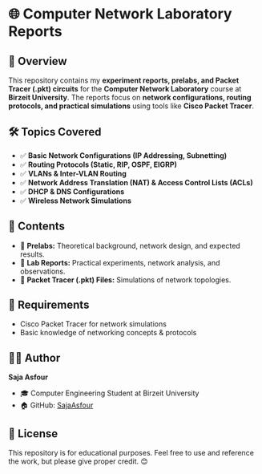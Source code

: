 # 🌐 Computer Network Laboratory Reports

## 📌 Overview
This repository contains my **experiment reports, prelabs, and Packet Tracer (.pkt) circuits** for the **Computer Network Laboratory** course at **Birzeit University**. The reports focus on **network configurations, routing protocols, and practical simulations** using tools like **Cisco Packet Tracer**.

## 🛠 Topics Covered
- ✅ **Basic Network Configurations (IP Addressing, Subnetting)**
- ✅ **Routing Protocols (Static, RIP, OSPF, EIGRP)**
- ✅ **VLANs & Inter-VLAN Routing**
- ✅ **Network Address Translation (NAT) & Access Control Lists (ACLs)**
- ✅ **DHCP & DNS Configurations**
- ✅ **Wireless Network Simulations**

## 📂 Contents
- 📜 **Prelabs:** Theoretical background, network design, and expected results.
- 📝 **Lab Reports:** Practical experiments, network analysis, and observations.
- 💾 **Packet Tracer (.pkt) Files:** Simulations of network topologies.

## 📌 Requirements
- Cisco Packet Tracer for network simulations
- Basic knowledge of networking concepts & protocols

## 👩‍💻 Author
**Saja Asfour**
- 🎓 Computer Engineering Student at Birzeit University
- 🏠 GitHub: [SajaAsfour](https://github.com/SajaAsfour)

## 📜 License
This repository is for educational purposes. Feel free to use and reference the work, but please give proper credit. 😊

